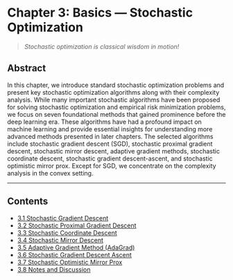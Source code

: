 
# Chapter 3: Basics — Stochastic Optimization

> *Stochastic optimization is classical wisdom in motion!*

## Abstract

In this chapter, we introduce standard stochastic optimization problems and present key stochastic optimization algorithms along with their complexity analysis. While many important stochastic algorithms have been proposed for solving stochastic optimization and empirical risk minimization problems, we focus on seven foundational methods that gained prominence before the deep learning era. These algorithms have had a profound impact on machine learning and provide essential insights for understanding more advanced methods presented in later chapters. The selected algorithms include stochastic gradient descent (SGD), stochastic proximal gradient descent, stochastic mirror descent, adaptive gradient methods, stochastic coordinate descent, stochastic gradient descent-ascent, and stochastic optimistic mirror prox. Except for SGD, we concentrate on the complexity analysis in the convex setting.

---

## Contents

- [3.1 Stochastic Gradient Descent](Ch3-1.md)
- [3.2 Stochastic Proximal Gradient Descent](Ch3-2.md)
- [3.3 Stochastic Coordinate Descent](Ch3-3.md)
- [3.4 Stochastic Mirror Descent](Ch3-4.md)
- [3.5 Adaptive Gradient Method (AdaGrad)](Ch3-5.md)
- [3.6 Stochastic Gradient Descent Ascent](Ch3-6.md)
- [3.7 Stochastic Optimistic Mirror Prox](Ch3-7.md)
- [3.8 Notes and Discussion](Ch3-8.md)

